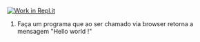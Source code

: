 [![Work in Repl.it](https://classroom.github.com/assets/work-in-replit-14baed9a392b3a25080506f3b7b6d57f295ec2978f6f33ec97e36a161684cbe9.svg)](https://classroom.github.com/online_ide?assignment_repo_id=4215533&assignment_repo_type=AssignmentRepo)
1) Faça um programa que ao ser chamado via browser retorna a mensagem "Hello world !"